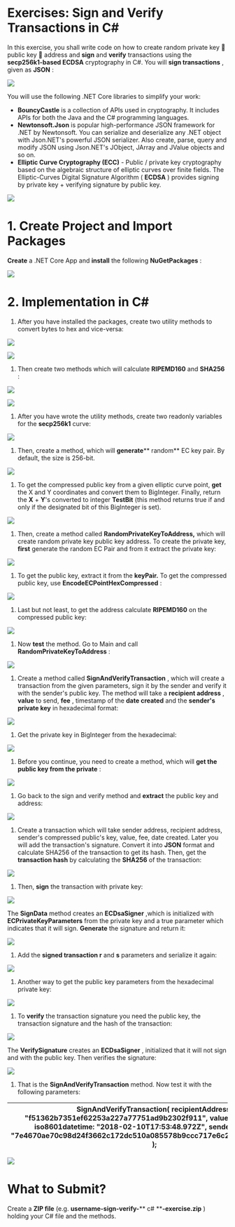 # Exercises: Sign and Verify Transactions in C#

In this exercise, you shall write code on how to create random private key  public key  address and **sign** and **verify** transactions using the **secp256k1-based ECDSA** cryptography in C#. You will **sign transactions** , given as **JSON** :

 ![](/assets/exercises-sign-verify-csharp-01.png)

You will use the following .NET Core libraries to simplify your work:

- **BouncyCastle** is a collection of APIs used in cryptography. It includes APIs for both the Java and the C# programming languages.
- **Newtonsoft.Json** is popular high-performance JSON framework for .NET by Newtonsoft. You can serialize and deserialize any .NET object with Json.NET&#39;s powerful JSON serializer. Also create, parse, query and modify JSON using Json.NET&#39;s JObject, JArray and JValue objects and so on.
- **Elliptic Curve Cryptography (ECC)** - Public / private key cryptography based on the algebraic structure of elliptic curves over finite fields. The Elliptic-Curves Digital Signature Algorithm ( **ECDSA** ) provides signing by private key + verifying signature by public key.

 ![](/assets/exercises-sign-verify-csharp-02.png)

# 1. Create Project and Import Packages

**Create** a .NET Core App and **install** the following **NuGetPackages** :

 ![](/assets/exercises-sign-verify-csharp-03.png)

# 2. Implementation in C#

1. After you have installed the packages, create two utility methods to convert bytes to hex and vice-versa:

 ![](/assets/exercises-sign-verify-csharp-04.png)

 ![](/assets/exercises-sign-verify-csharp-05.png)

1. Then create two methods which will calculate **RIPEMD160** and **SHA256** :

 ![](/assets/exercises-sign-verify-csharp-06.png)

 ![](/assets/exercises-sign-verify-csharp-07.png)

1. After you have wrote the utility methods, create two readonly variables for the **secp256k1** curve:

 ![](/assets/exercises-sign-verify-csharp-08.png)

1. Then, create a method, which will **generate**** random** EC key pair. By default, the size is 256-bit.

 ![](/assets/exercises-sign-verify-csharp-09.png)

1. To get the compressed public key from a given elliptic curve point, **get** the X and Y coordinates and convert them to BigInteger. Finally, return the **X** + **Y**&#39;s converted to integer **TestBit** (this method returns true if and only if the designated bit of this BigInteger is set).

 ![](/assets/exercises-sign-verify-csharp-10.png)

1. Then, create a method called **RandomPrivateKeyToAddress,** which will create random private key public key address. To create the private key, **first** generate the random EC Pair and from it extract the private key:

 ![](/assets/exercises-sign-verify-csharp-11.png)

1. To get the public key, extract it from the **keyPair.** To get the compressed public key, use **EncodeECPointHexCompressed** :

 ![](/assets/exercises-sign-verify-csharp-12.png)

1. Last but not least, to get the address calculate **RIPEMD160** on the compressed public key:

 ![](/assets/exercises-sign-verify-csharp-13.png)

1. Now **test** the method. Go to Main and call **RandomPrivateKeyToAddress** :

 ![](/assets/exercises-sign-verify-csharp-14.png)



1. Create a method called **SignAndVerifyTransaction** , which will create a transaction from the given parameters, sign it by the sender and verify it with the sender&#39;s public key. The method will take a **recipient address** , **value** to send, **fee** , timestamp of the **date created** and the **sender&#39;s private key** in hexadecimal format:

 ![](/assets/exercises-sign-verify-csharp-15.png)

1. Get the private key in BigInteger from the hexadecimal:

 ![](/assets/exercises-sign-verify-csharp-16.png)

1. Before you continue, you need to create a method, which will **get the public key from the private** :

 ![](/assets/exercises-sign-verify-csharp-17.png)

1. Go back to the sign and verify method and **extract** the public key and address:

 ![](/assets/exercises-sign-verify-csharp-18.png)

1. Create a transaction which will take sender address, recipient address, sender&#39;s compressed public&#39;s key, value, fee, date created. Later you will add the transaction&#39;s signature. Convert it into **JSON** format and calculate SHA256 of the transaction to get its hash. Then, get the **transaction hash** by calculating the **SHA256** of the transaction:

 ![](/assets/exercises-sign-verify-csharp-19.png)

1. Then, **sign** the transaction with private key:

 ![](/assets/exercises-sign-verify-csharp-20.png)

The **SignData** method creates an **ECDsaSigner** ,which is initialized with **ECPrivateKeyParameters** from the private key and a true parameter which indicates that it will sign. **Generate** the signature and return it:

 ![](/assets/exercises-sign-verify-csharp-21.png)

1. Add the **signed transaction r** and **s** parameters and serialize it again:

 ![](/assets/exercises-sign-verify-csharp-22.png)

1. Another way to get the public key parameters from the hexadecimal private key:

 ![](/assets/exercises-sign-verify-csharp-23.png)

1. To **verify** the transaction signature you need the public key, the transaction signature and the hash of the transaction:

 ![](/assets/exercises-sign-verify-csharp-24.png)

The **VerifySignature** creates an **ECDsaSigner** , initialized that it will not sign and with the public key. Then verifies the signature:

 ![](/assets/exercises-sign-verify-csharp-25.png)

1. That is the **SignAndVerifyTransaction** method. Now test it with the following parameters:

| SignAndVerifyTransaction(                recipientAddress: &quot;f51362b7351ef62253a227a77751ad9b2302f911&quot;,                value: 25000,                fee: 10,                iso8601datetime: &quot;2018-02-10T17:53:48.972Z&quot;,                senderPrivKeyHex: &quot;7e4670ae70c98d24f3662c172dc510a085578b9ccc717e6c2f4e547edd960a34&quot;            ); |
| --- |

 ![](/assets/exercises-sign-verify-csharp-26.png)

# What to Submit?

Create a **ZIP file** (e.g. **username-sign-verify-**** c# ****-exercise.zip** ) holding your C# file and the methods.